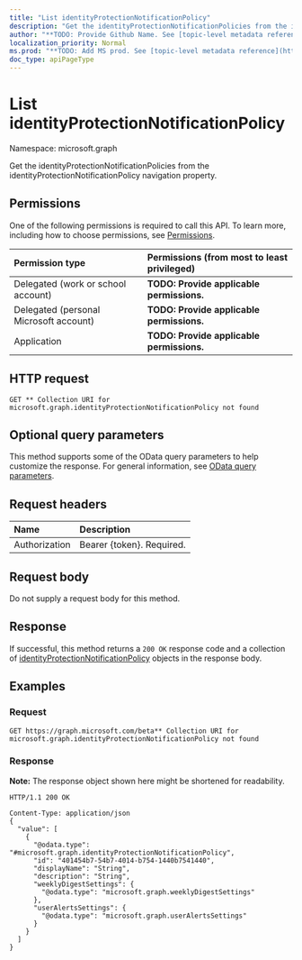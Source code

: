 ```yaml
---
title: "List identityProtectionNotificationPolicy"
description: "Get the identityProtectionNotificationPolicies from the identityProtectionNotificationPolicy navigation property."
author: "**TODO: Provide Github Name. See [topic-level metadata reference](https://msgo.azurewebsites.net/add/document/guidelines/metadata.html#topic-level-metadata)**"
localization_priority: Normal
ms.prod: "**TODO: Add MS prod. See [topic-level metadata reference](https://msgo.azurewebsites.net/add/document/guidelines/metadata.html#topic-level-metadata)**"
doc_type: apiPageType
---
```


# List identityProtectionNotificationPolicy
Namespace: microsoft.graph

Get the identityProtectionNotificationPolicies from the identityProtectionNotificationPolicy navigation property.

## Permissions
One of the following permissions is required to call this API. To learn more, including how to choose permissions, see [Permissions](/graph/permissions-reference).

|Permission type|Permissions (from most to least privileged)|
|:---|:---|
|Delegated (work or school account)|**TODO: Provide applicable permissions.**|
|Delegated (personal Microsoft account)|**TODO: Provide applicable permissions.**|
|Application|**TODO: Provide applicable permissions.**|

## HTTP request

<!-- {
  "blockType": "ignored"
}
-->
``` http
GET ** Collection URI for microsoft.graph.identityProtectionNotificationPolicy not found
```

## Optional query parameters
This method supports some of the OData query parameters to help customize the response. For general information, see [OData query parameters](/graph/query-parameters).

## Request headers
|Name|Description|
|:---|:---|
|Authorization|Bearer {token}. Required.|

## Request body
Do not supply a request body for this method.

## Response

If successful, this method returns a `200 OK` response code and a collection of [identityProtectionNotificationPolicy](../resources/identityprotectionnotificationpolicy.md) objects in the response body.

## Examples

### Request
<!-- {
  "blockType": "request",
  "name": "get_identityprotectionnotificationpolicy"
}
-->
``` http
GET https://graph.microsoft.com/beta** Collection URI for microsoft.graph.identityProtectionNotificationPolicy not found
```


### Response
**Note:** The response object shown here might be shortened for readability.
<!-- {
  "blockType": "response",
  "truncated": true,
  "@odata.type": "Collection(microsoft.graph.identityProtectionNotificationPolicy)"
}
-->
``` http
HTTP/1.1 200 OK

Content-Type: application/json
{
  "value": [
    {
      "@odata.type": "#microsoft.graph.identityProtectionNotificationPolicy",
      "id": "401454b7-54b7-4014-b754-1440b7541440",
      "displayName": "String",
      "description": "String",
      "weeklyDigestSettings": {
        "@odata.type": "microsoft.graph.weeklyDigestSettings"
      },
      "userAlertsSettings": {
        "@odata.type": "microsoft.graph.userAlertsSettings"
      }
    }
  ]
}
```

